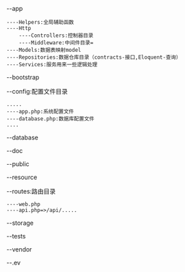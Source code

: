 --app
    
    ----Helpers:全局辅助函数
    ----Http
        ----Controllers:控制器目录
        ----Middleware:中间件目录=
    ----Models:数据表映射model
    ----Repositories:数据仓库目录（contracts-接口,Eloquent-查询）
    ----Services:服务用来一些逻辑处理
--bootstrap

--config:配置文件目录

    .....
    ----app.php:系统配置文件
    ----database.php:数据库配置文件
    ....
    
--database

--doc

--public

--resource

--routes:路由目录
    
    ----web.php
    ----api.php=>/api/.....
--storage

--tests

--vendor

--.ev